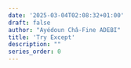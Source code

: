 ```yaml
---
date: '2025-03-04T02:08:32+01:00'
draft: false
author: "Ayédoun Châ-Fine ADEBI"
title: 'Try Except'
description: ""
series_order: 0
---
```

